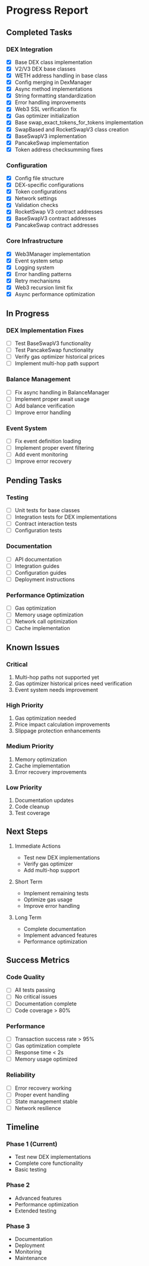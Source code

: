 # Progress Report

## Completed Tasks

### DEX Integration
- [x] Base DEX class implementation
- [x] V2/V3 DEX base classes
- [x] WETH address handling in base class
- [x] Config merging in DexManager
- [x] Async method implementations
- [x] String formatting standardization
- [x] Error handling improvements
- [x] Web3 SSL verification fix
- [x] Gas optimizer initialization
- [x] Base swap_exact_tokens_for_tokens implementation
- [x] SwapBased and RocketSwapV3 class creation
- [x] BaseSwapV3 implementation
- [x] PancakeSwap implementation
- [x] Token address checksumming fixes

### Configuration
- [x] Config file structure
- [x] DEX-specific configurations
- [x] Token configurations
- [x] Network settings
- [x] Validation checks
- [x] RocketSwap V3 contract addresses
- [x] BaseSwapV3 contract addresses
- [x] PancakeSwap contract addresses

### Core Infrastructure
- [x] Web3Manager implementation
- [x] Event system setup
- [x] Logging system
- [x] Error handling patterns
- [x] Retry mechanisms
- [x] Web3 recursion limit fix
- [x] Async performance optimization

## In Progress

### DEX Implementation Fixes
- [ ] Test BaseSwapV3 functionality
- [ ] Test PancakeSwap functionality
- [ ] Verify gas optimizer historical prices
- [ ] Implement multi-hop path support

### Balance Management
- [ ] Fix async handling in BalanceManager
- [ ] Implement proper await usage
- [ ] Add balance verification
- [ ] Improve error handling

### Event System
- [ ] Fix event definition loading
- [ ] Implement proper event filtering
- [ ] Add event monitoring
- [ ] Improve error recovery

## Pending Tasks

### Testing
- [ ] Unit tests for base classes
- [ ] Integration tests for DEX implementations
- [ ] Contract interaction tests
- [ ] Configuration tests

### Documentation
- [ ] API documentation
- [ ] Integration guides
- [ ] Configuration guides
- [ ] Deployment instructions

### Performance Optimization
- [ ] Gas optimization
- [ ] Memory usage optimization
- [ ] Network call optimization
- [ ] Cache implementation

## Known Issues

### Critical
1. Multi-hop paths not supported yet
2. Gas optimizer historical prices need verification
3. Event system needs improvement

### High Priority
1. Gas optimization needed
2. Price impact calculation improvements
3. Slippage protection enhancements

### Medium Priority
1. Memory optimization
2. Cache implementation
3. Error recovery improvements

### Low Priority
1. Documentation updates
2. Code cleanup
3. Test coverage

## Next Steps

1. Immediate Actions
   - Test new DEX implementations
   - Verify gas optimizer
   - Add multi-hop support

2. Short Term
   - Implement remaining tests
   - Optimize gas usage
   - Improve error handling

3. Long Term
   - Complete documentation
   - Implement advanced features
   - Performance optimization

## Success Metrics

### Code Quality
- [ ] All tests passing
- [ ] No critical issues
- [ ] Documentation complete
- [ ] Code coverage > 80%

### Performance
- [ ] Transaction success rate > 95%
- [ ] Gas optimization complete
- [ ] Response time < 2s
- [ ] Memory usage optimized

### Reliability
- [ ] Error recovery working
- [ ] Proper event handling
- [ ] State management stable
- [ ] Network resilience

## Timeline

### Phase 1 (Current)
- Test new DEX implementations
- Complete core functionality
- Basic testing

### Phase 2
- Advanced features
- Performance optimization
- Extended testing

### Phase 3
- Documentation
- Deployment
- Monitoring
- Maintenance
